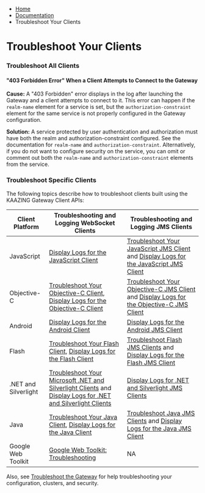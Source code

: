 -   [Home](../../index.md)
-   [Documentation](../index.md)
-   Troubleshoot Your Clients

Troubleshoot Your Clients
=========================

### Troubleshoot All Clients

#### "403 Forbidden Error" When a Client Attempts to Connect to the Gateway

**Cause:** A "403 Forbidden" error displays in the log after launching the Gateway and a client attempts to connect to it. This error can happen if the `realm-name` element for a service is set, but the `authorization-constraint` element for the same service is not properly configured in the Gateway configuration.

**Solution:** A service protected by user authentication and authorization must have both the realm and authorization-constraint configured. See the documentation for `realm-name` and `authorization-constraint`. Alternatively, if you do not want to configure security on the service, you can omit or comment out both the `realm-name` and `authorization-constraint` elements from the service.

### Troubleshoot Specific Clients

The following topics describe how to troubleshoot clients built using the KAAZING Gateway Client APIs:

| Client Platform      | Troubleshooting and Logging WebSocket Clients                                                                                                                                                       | Troubleshooting and Logging JMS Clients                                                                                                                             |
| -------------------- | --------------------------------------------------------------------------------------------------------------------------------------------------------------------------------------------------- | ------------------------------------------------------------------------------------------------------------------------------------------------------------------- |
| JavaScript           | [Display Logs for the JavaScript Client](https://github.com/kaazing/javascript.client/blob/develop/gateway/doc/p_clientlogging_js.md)                                                                                                                           | [Troubleshoot Your JavaScript JMS Client](https://github.com/kaazing/enterprise.javascript.client/blob/develop/jms/doc/p_dev_js_tshoot_jms.md) and [Display Logs for the JavaScript JMS Client](https://github.com/kaazing/enterprise.javascript.client/blob/develop/jms/doc/p_clientlogging_js_jms.md)           |
| Objective-C          | [Troubleshoot Your Objective-C Client](../dev-objc/p_dev_objc_tshoot.md),  [Display Logs for the Objective-C Client](../dev-objc/p_dev_objc_log.md)                                                 | [Troubleshoot Your Objective-C JMS Client](../dev-objc/p_dev_objc_tshoot.md) and [Display Logs for the Objective-C JMS Client](../dev-objc/p_dev_objc_log.md)       |
| Android              | [Display Logs for the Android Client](../dev-android/p_dev_android_log.md)                                                                                                                          | [Display Logs for the Android JMS Client](../dev-android/p_dev_android_log.md)                                                                                      |
| Flash                | [Troubleshoot Your Flash Client](../dev-flash/p_dev_flash_tshoot.md), [Display Logs for the Flash Client](../dev-flash/p_clientlogging_flash.md)                                                    | [Troubleshoot Flash JMS Clients](../dev-flash/p_dev_flash_tshoot.md) and [Display Logs for the Flash JMS Client](../dev-flash/p_clientlogging_flash.md)             |
| .NET and Silverlight | [Troubleshoot Your Microsoft .NET and Silverlight Clients](../dev-dotnet/p_dev_dotnet_tshoot.md) and  [Display Logs for .NET and Silverlight Clients](../dev-dotnet/p_clientlogging_dotnet.md)      | [Display Logs for .NET and Silverlight JMS Clients](../dev-dotnet/p_clientlogging_dotnet.md)                                                                        |
| Java                 | [Troubleshoot Your Java Client](../dev-java/p_dev_java_tshoot.md), [Display Logs for the Java Client](../dev-java/p_dev_java_logging.md)                                                            | [Troubleshoot Java JMS Clients](../dev-java/p_dev_java_tshoot.md) and  [Display Logs for the Java JMS Client](../dev-java/p_dev_java_logging.md)                    |
| Google Web Toolkit   | [Google Web Toolkit: Troubleshooting](../dev-gwt/p_dev_gwt.md#troubleshooting)                                                                                                                      | NA                                                                                                                                                                  |

Also, see [Troubleshoot the Gateway](o_troubleshoot.md) for help troubleshooting your configuration, clusters, and security.
